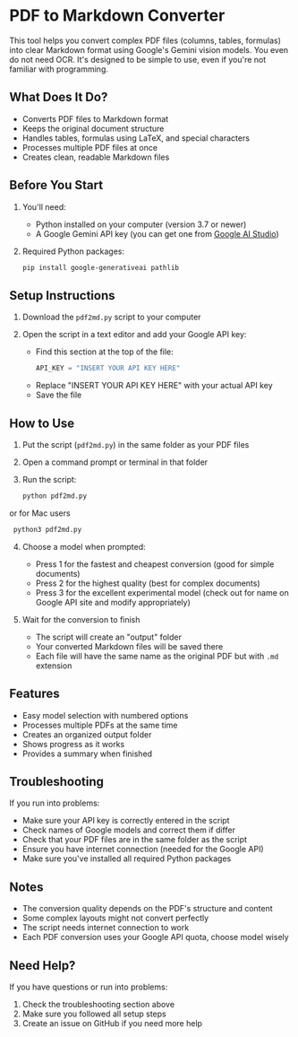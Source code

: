 # PDF to Markdown Converter

This tool helps you convert complex PDF files (columns, tables, formulas) into clear Markdown format using Google's Gemini vision models. You even do not need OCR. It's designed to be simple to use, even if you're not familiar with programming.

## What Does It Do?

- Converts PDF files to Markdown format
- Keeps the original document structure
- Handles tables, formulas using LaTeX, and special characters
- Processes multiple PDF files at once
- Creates clean, readable Markdown files

## Before You Start

1. You'll need:
   - Python installed on your computer (version 3.7 or newer)
   - A Google Gemini API key (you can get one from [Google AI Studio](https://makersuite.google.com/app/apikey))

2. Required Python packages:
   ```bash
   pip install google-generativeai pathlib
   ```

## Setup Instructions

1. Download the `pdf2md.py` script to your computer

2. Open the script in a text editor and add your Google API key:
   - Find this section at the top of the file:
     ```python
     API_KEY = "INSERT YOUR API KEY HERE"
     ```
   - Replace "INSERT YOUR API KEY HERE" with your actual API key
   - Save the file

## How to Use

1. Put the script (`pdf2md.py`) in the same folder as your PDF files

2. Open a command prompt or terminal in that folder

3. Run the script:
   ```bash
   python pdf2md.py
   ```
  or
  for Mac users
  ```bash
   python3 pdf2md.py
   ```

4. Choose a model when prompted:
   - Press 1 for the fastest and cheapest conversion (good for simple documents)
   - Press 2 for the highest quality (best for complex documents)
   - Press 3 for the excellent experimental model (check out for name on Google API site and modify appropriately) 

5. Wait for the conversion to finish
   - The script will create an "output" folder
   - Your converted Markdown files will be saved there
   - Each file will have the same name as the original PDF but with `.md` extension

## Features

- Easy model selection with numbered options
- Processes multiple PDFs at the same time
- Creates an organized output folder
- Shows progress as it works
- Provides a summary when finished

## Troubleshooting

If you run into problems:

- Make sure your API key is correctly entered in the script
- Check names of Google models and correct them if differ
- Check that your PDF files are in the same folder as the script
- Ensure you have internet connection (needed for the Google API)
- Make sure you've installed all required Python packages

## Notes

- The conversion quality depends on the PDF's structure and content
- Some complex layouts might not convert perfectly
- The script needs internet connection to work
- Each PDF conversion uses your Google API quota, choose model wisely 

## Need Help?

If you have questions or run into problems:
1. Check the troubleshooting section above
2. Make sure you followed all setup steps
3. Create an issue on GitHub if you need more help

